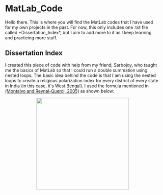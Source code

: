 # MatLab_Code
Hello there. This is where you will find the MatLab codes that I have used for my own projects in the past. For now, this only includes one .txt file called \*Dissertation_Index\*, 
but I aim to add more to it as I keep learning and practicing more stuff. 

## Dissertation Index
I created this piece of code with help from my friend, Sarbojoy, who taught me the basics of MatLab so that I could run a double summation using nested loops.
The basic idea behind the code is that I am using the nested loops to create a religious polarization index for every district of every state in India (in this case, it's West
Bengal). I used the formula mentioned in [(Montalvo and Reynal-Querol, 2005)](https://repositori.upf.edu/bitstream/handle/10230/1007/770.pdf?sequence=1&isAllowed=y) as shown below:
<p align="center"><img src="https://github.com/DebarunG/DebarunG/blob/4d18ea445e66f84442c4f51b909a204ba19024b8/Formula.png" width="300"></p>


